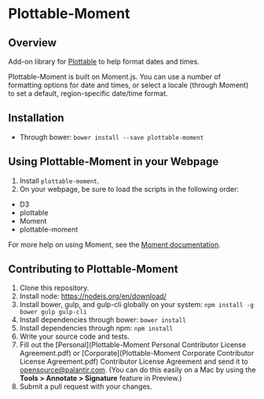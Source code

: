 # Plottable-Moment

## Overview
Add-on library for [Plottable](http://plottablejs.org/) to help format dates and times. 

Plottable-Moment is built on Moment.js. You can use a number of formatting options for date and times, or select a locale (through Moment) to set a default, region-specific date/time format.

## Installation
- Through bower: `bower install --save plottable-moment`

## Using Plottable-Moment in your Webpage
1. Install `plottable-moment`.
2. On your webpage, be sure to load the scripts in the following order:
  - D3
  - plottable
  - Moment
  - plottable-moment

For more help on using Moment, see the [Moment documentation](http://momentjs.com/docs/).

## Contributing to Plottable-Moment
1. Clone this repository.
2. Install node: https://nodejs.org/en/download/
3. Install bower, gulp, and gulp-cli globally on your system: `npm install -g bower gulp gulp-cli`
4. Install dependencies through bower: `bower install`
5. Install dependencies through npm: `npm install`
6. Write your source code and tests.
7. Fill out the [Personal](Plottable-Moment Personal Contributor License Agreement.pdf) or [Corporate](Plottable-Moment Corporate Contributor License Agreement.pdf) Contributor License Agreement and send it to [opensource@palantir.com](mailto:opensource@palantir.com). (You can do this easily on a Mac by using the **Tools > Annotate > Signature** feature in Preview.)
8. Submit a pull request with your changes.
